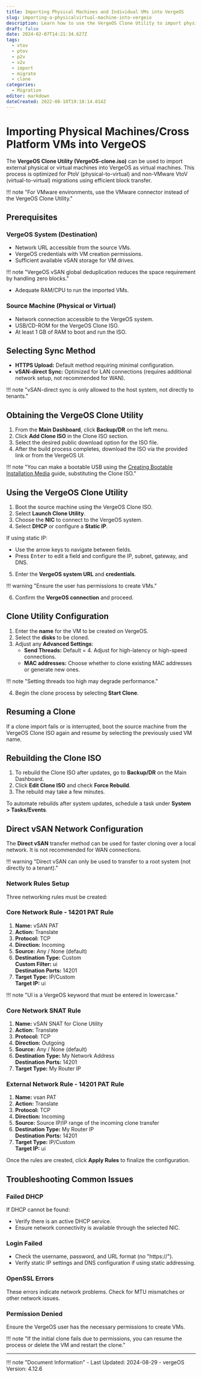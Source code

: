 ```yaml
---
title: Importing Physical Machines and Individual VMs into VergeOS
slug: importing-a-physicalvirtual-machine-into-vergeio
description: Learn how to use the VergeOS Clone Utility to import physical or virtual machines into the VergeOS environment.
draft: false
date: 2024-02-07T14:21:34.627Z
tags:
  - vtov
  - ptov
  - p2v
  - v2v
  - import
  - migrate
  - clone
categories:
  - Migration
editor: markdown
dateCreated: 2022-08-10T19:18:14.014Z
---
```


# Importing Physical Machines/Cross Platform VMs into VergeOS 

The **VergeOS Clone Utility (VergeOS-clone.iso)** can be used to import external physical or virtual machines into VergeOS as virtual machines. This process is optimized for PtoV (physical-to-virtual) and non-VMware VtoV (virtual-to-virtual) migrations using efficient block transfer. 

!!! note "For VMware environments, use the VMware connector instead of the VergeOS Clone Utility."

## Prerequisites

### VergeOS System (Destination)

- Network URL accessible from the source VMs.
- VergeOS credentials with VM creation permissions.
- Sufficient available vSAN storage for VM drives.

!!! note "VergeOS vSAN global deduplication reduces the space requirement by handling zero blocks."

- Adequate RAM/CPU to run the imported VMs.

### Source Machine (Physical or Virtual)

- Network connection accessible to the VergeOS system.
- USB/CD-ROM for the VergeOS Clone ISO.
- At least 1 GB of RAM to boot and run the ISO.

## Selecting Sync Method

- **HTTPS Upload:** Default method requiring minimal configuration.
- **vSAN-direct Sync:** Optimized for LAN connections (requires additional network setup, not recommended for WAN).

!!! note "vSAN-direct sync is only allowed to the host system, not directly to tenants."

## Obtaining the VergeOS Clone Utility

1. From the **Main Dashboard**, click **Backup/DR** on the left menu.
2. Click **Add Clone ISO** in the Clone ISO section.
3. Select the desired public download option for the ISO file. 
4. After the build process completes, download the ISO via the provided link or from the VergeOS UI.

!!! note "You can make a bootable USB using the [Creating Bootable Installation Media](/knowledge-base/creating-bootable-installation-media/) guide, substituting the Clone ISO."

## Using the VergeOS Clone Utility

1. Boot the source machine using the VergeOS Clone ISO.
2. Select **Launch Clone Utility**.
3. Choose the **NIC** to connect to the VergeOS system.
4. Select **DHCP** or configure a **Static IP**.

If using static IP:
- Use the arrow keys to navigate between fields.
- Press <kbd>Enter</kbd> to edit a field and configure the IP, subnet, gateway, and DNS.

5. Enter the **VergeOS system URL** and **credentials**.

!!! warning "Ensure the user has permissions to create VMs."

6. Confirm the **VergeOS connection** and proceed.

## Clone Utility Configuration

1. Enter the **name** for the VM to be created on VergeOS.
2. Select the **disks** to be cloned.
3. Adjust any **Advanced Settings**:
    - **Send Threads:** Default = 4. Adjust for high-latency or high-speed connections.
    - **MAC addresses:** Choose whether to clone existing MAC addresses or generate new ones.

!!! note "Setting threads too high may degrade performance."

4. Begin the clone process by selecting **Start Clone**.

## Resuming a Clone

If a clone import fails or is interrupted, boot the source machine from the VergeOS Clone ISO again and resume by selecting the previously used VM name.

## Rebuilding the Clone ISO

1. To rebuild the Clone ISO after updates, go to **Backup/DR** on the Main Dashboard.
2. Click **Edit Clone ISO** and check **Force Rebuild**.
3. The rebuild may take a few minutes.

To automate rebuilds after system updates, schedule a task under **System > Tasks/Events**.

## Direct vSAN Network Configuration

The **Direct vSAN** transfer method can be used for faster cloning over a local network. It is not recommended for WAN connections.

!!! warning "Direct vSAN can only be used to transfer to a root system (not directly to a tenant)."

### Network Rules Setup

Three networking rules must be created:

### Core Network Rule - 14201 PAT Rule

1. **Name:** vSAN PAT
2. **Action:** Translate
3. **Protocol:** TCP
4. **Direction:** Incoming
5. **Source:** Any / None (default)
6. **Destination Type:** Custom  
   **Custom Filter:** ui  
   **Destination Ports:** 14201
7. **Target Type:** IP/Custom  
   **Target IP:** ui

!!! note "UI is a VergeOS keyword that must be entered in lowercase."

### Core Network SNAT Rule

1. **Name:** vSAN SNAT for Clone Utility
2. **Action:** Translate
3. **Protocol:** TCP
4. **Direction:** Outgoing
5. **Source:** Any / None (default)
6. **Destination Type:** My Network Address  
   **Destination Ports:** 14201
7. **Target Type:** My Router IP

### External Network Rule - 14201 PAT Rule

1. **Name:** vsan PAT
2. **Action:** Translate
3. **Protocol:** TCP
4. **Direction:** Incoming
5. **Source:** Source IP/IP range of the incoming clone transfer
6. **Destination Type:** My Router IP  
   **Destination Ports:** 14201
7. **Target Type:** IP/Custom  
   **Target IP:** ui

Once the rules are created, click **Apply Rules** to finalize the configuration.

## Troubleshooting Common Issues

### Failed DHCP

If DHCP cannot be found:

- Verify there is an active DHCP service.
- Ensure network connectivity is available through the selected NIC.

### Login Failed

- Check the username, password, and URL format (no "https://").
- Verify static IP settings and DNS configuration if using static addressing.

### OpenSSL Errors

These errors indicate network problems. Check for MTU mismatches or other network issues.

### Permission Denied

Ensure the VergeOS user has the necessary permissions to create VMs.

!!! note "If the initial clone fails due to permissions, you can resume the process or delete the VM and restart the clone."

---

!!! note "Document Information"
    - Last Updated: 2024-08-29
    - vergeOS Version: 4.12.6
